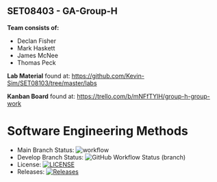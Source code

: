 ## SET08403 - GA-Group-H
**Team consists of:**
- Declan Fisher
- Mark Haskett
- James McNee
- Thomas Peck

**Lab Material** found at: https://github.com/Kevin-Sim/SET08103/tree/master/labs

**Kanban Board** found at: https://trello.com/b/mNFfTYlH/group-h-group-work

# Software Engineering Methods
- Main Branch Status: ![workflow](https://github.com/decfisher/GA-Group-H/actions/workflows/main.yml/badge.svg)
- Develop Branch Status: ![GitHub Workflow Status (branch)](https://img.shields.io/github/workflow/status/decfisher/GA-Group-H/My%20Workflow/develop)
- License: [![LICENSE](https://img.shields.io/github/license/decfisher/sem.svg?style=flat-square)](https://github.com/decfisher/sem/blob/master/LICENSE)
- Releases: [![Releases](https://img.shields.io/github/release/decfisher/sem/all.svg?style=flat-square)](https://github.com/decfisher/sem/releases)

